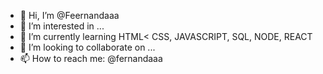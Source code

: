 
- 👋 Hi, I’m @Feernandaaa
- 👀 I’m interested in ...
- 🌱 I’m currently learning HTML< CSS, JAVASCRIPT, SQL, NODE, REACT
- 💞️ I’m looking to collaborate on ...
- 📫 How to reach me: @fernandaaa

